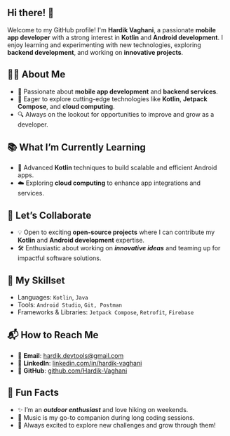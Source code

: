 ## Hi there! 👋
Welcome to my GitHub profile! I'm **Hardik Vaghani**, a passionate **mobile app developer** with a strong interest in **Kotlin** and **Android development**. I enjoy learning and experimenting with new technologies, exploring **backend development**, and working on **innovative projects**.



## 👨‍💻 About Me
- 🌟 Passionate about **mobile app development** and **backend services**.
- 🚀 Eager to explore cutting-edge technologies like **Kotlin**, **Jetpack Compose**, and **cloud computing**.
- 🔍 Always on the lookout for opportunities to improve and grow as a developer.


## 📚 What I’m Currently Learning
- 🎯 Advanced **Kotlin** techniques to build scalable and efficient Android apps.
- ☁️ Exploring **cloud computing** to enhance app integrations and services.


## 🤝 Let’s Collaborate
- 💡 Open to exciting **open-source projects** where I can contribute my **Kotlin** and **Android development** expertise.
- 🛠️ Enthusiastic about working on ___innovative ideas___ and teaming up for impactful software solutions.

  
## 🎨 My Skillset
- Languages: `Kotlin`, `Java`
- Tools: `Android Studio`, `Git, Postman`
- Frameworks & Libraries: `Jetpack Compose`, `Retrofit`, `Firebase`


## 📬 How to Reach Me
- 📧 **Email**: [hardik.devtools@gmail.com](mailto:hardik.devtools@gmail.com)  
- 💼 **LinkedIn**: [linkedin.com/in/hardik-vaghani](https://www.linkedin.com/in/hardik-vaghani)
- 🌟 **GitHub**: [github.com/Hardik-Vaghani](https://github.com/Hardik-Vaghani)  
<!--
- 📧 Email: **hardik.devtools@gmail.com**
- 💼 LinkedIn: **linkedin.com/in/hardik-vaghani**
- 🐦 **Twitter**: [@hardikVaghani](https://twitter.com/hardikVaghani)  
- 💻 **Portfolio**: [hardikvaghani.dev](https://hardikvaghani.dev)  
- 📺 **YouTube**: [Hardik Dev Tools](https://www.youtube.com/your-channel-link)
--> 


## 🧗 Fun Facts
- ✨ I’m an ___outdoor enthusiast___ and love hiking on weekends.
- 🎵 Music is my go-to companion during long coding sessions.
- 🌱 Always excited to explore new challenges and grow through them!

<!--
**Hardik-Vaghani/Hardik-Vaghani** is a ✨ _special_ ✨ repository because its `README.md` (this file) appears on your GitHub profile.

Here are some ideas to get you started:

- 🔭 I’m currently working on ...
- 🌱 I’m currently learning ...
- 👯 I’m looking to collaborate on ...
- 🤔 I’m looking for help with ...
- 💬 Ask me about ...
- 📫 How to reach me: ...
- 😄 Pronouns: ...
- ⚡ Fun fact: ...


Markdown Styling Guide:
Bold: Use double asterisks **text** or double underscores __text__.
Italic: Use single asterisk *text* or single underscore _text_.
Bold and Italic: Use triple asterisks ***text*** or triple underscores ___text___.
Inline code or monospaced font: Use backticks `text`.
-->
